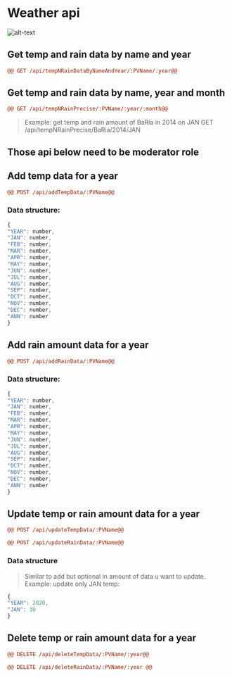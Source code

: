 # Weather api

![alt-text](https://img.freepik.com/free-photo/pastel-background-sky-feminine-style_53876-104862.jpg?size=626&ext=jpg)

## Get temp and rain data by name and year

```diff
@@ GET /api/tempNRainDataByNameAndYear/:PVName/:year@@
```

## Get temp and rain data by name, year and month

```diff
@@ GET /api/tempNRainPrecise/:PVName/:year/:month@@
```

> Example: get temp and rain amount of BaRia in 2014 on JAN
> GET /api/tempNRainPrecise/BaRia/2014/JAN

## Those api below need to be moderator role

## Add temp data for a year

```diff
@@ POST /api/addTempData/:PVName@@
```

### Data structure:

```javascript
{
"YEAR": number,
"JAN": number,
"FEB": number,
"MAR": number,
"APR": number,
"MAY": number,
"JUN": number,
"JUL": number,
"AUG": number,
"SEP": number,
"OCT": number,
"NOV": number,
"DEC": number,
"ANN": number
}
```

## Add rain amount data for a year

```diff
@@ POST /api/addRainData/:PVName@@
```

### Data structure:

```javascript
{
"YEAR": number,
"JAN": number,
"FEB": number,
"MAR": number,
"APR": number,
"MAY": number,
"JUN": number,
"JUL": number,
"AUG": number,
"SEP": number,
"OCT": number,
"NOV": number,
"DEC": number,
"ANN": number
}
```

## Update temp or rain amount data for a year

```diff
@@ POST /api/updateTempData/:PVName@@

@@ POST /api/updateRainData/:PVName@@
```

### Data structure

> Similar to add but optional in amount of data u want to update. Example: update only JAN temp:

```javascript
{
"YEAR": 2020,
"JAN": 30
}
```

## Delete temp or rain amount data for a year

```diff
@@ DELETE /api/deleteTempData/:PVName/:year@@

@@ DELETE /api/deleteRainData/:PVName/:year @@
```
